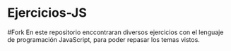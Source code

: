 # Ejercicios-JS
 
#Fork
En este repositorio enccontraran diversos ejercicios con el lenguaje de programación JavaScript,
para poder repasar los temas vistos.
